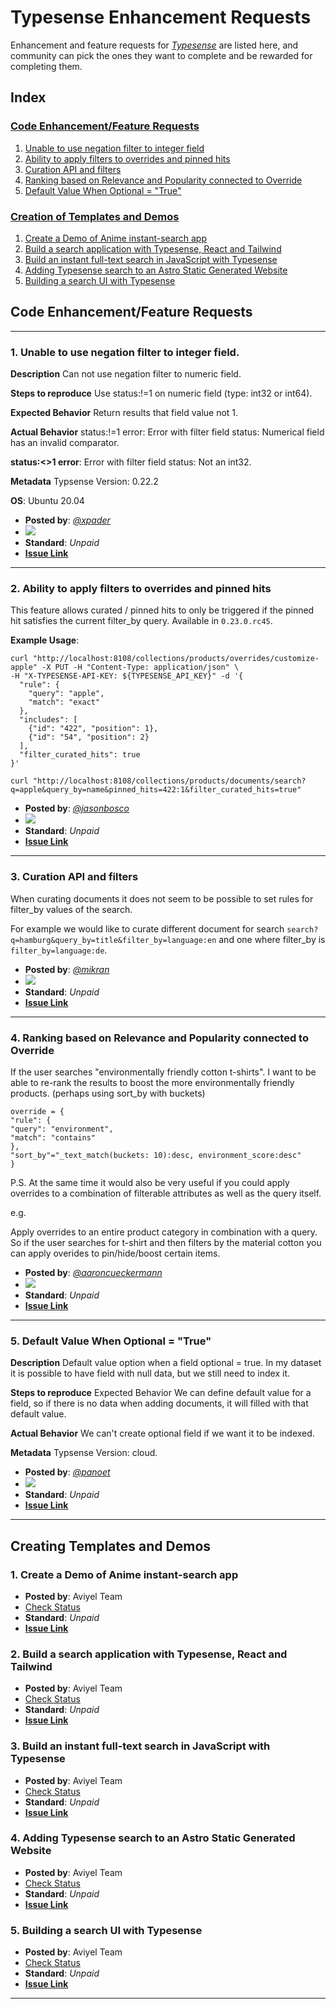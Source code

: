 # Typesense Enhancement Requests

Enhancement and feature requests for _[Typesense](https://typesense.org/)_ are listed here, and community can pick the ones they want to complete and be rewarded for completing them.

## Index

### [Code Enhancement/Feature Requests](#code-enhancementfeature-requests)
 1. [Unable to use negation filter to integer field](#1-unable-to-use-negation-filter-to-integer-field)
 2. [Ability to apply filters to overrides and pinned hits](#2-ability-to-apply-filters-to-overrides-and-pinned-hits)
 3. [Curation API and filters](#3-curation-api-and-filters)
 4. [Ranking based on Relevance and Popularity connected to Override](#4-ranking-based-on-relevance-and-popularity-connected-to-override)
 5. [Default Value When Optional = "True"](#5-default-value-when-optional--true)
### [Creation of Templates and Demos](#creating-templates-and-demos)
 1. [Create a Demo of Anime instant-search app](#1-create-a-demo-of-anime-instant-search-app)
 2. [Build a search application with Typesense, React and Tailwind](#2-build-a-search-application-with-typesense-react-and-tailwind)
 3. [Build an instant full-text search in JavaScript with Typesense](#3-build-an-instant-full-text-search-in-javascript-with-typesense)
 4. [Adding Typesense search to an Astro Static Generated Website](#4-adding-typesense-search-to-an-astro-static-generated-website)
 5. [Building a search UI with Typesense](#5-building-a-search-ui-with-typesense)

## Code Enhancement/Feature Requests

---

### **1. Unable to use negation filter to integer field.**

**Description**
Can not use negation filter to numeric field.

**Steps to reproduce**
Use status:!=1 on numeric field (type: int32 or int64).

**Expected Behavior**
Return results that field value not 1.

**Actual Behavior**
status:!=1 error:
Error with filter field status: Numerical field has an invalid comparator.

**status:<>1 error**:
Error with filter field status: Not an int32.

**Metadata**
Typsense Version:
0.22.2

**OS**:
Ubuntu 20.04

- **Posted by**: _[@xpader](https://github.com/xpader)_
- <img src="https://img.shields.io/endpoint?url=https%3A%2F%2Faviyel-request-board.herokuapp.com%2Ftypesense%2F576">
- **Standard**: _Unpaid_
- **[Issue Link](https://github.com/aviyelverse/Open-Source-Requests/issues/49)**

---

### **2. Ability to apply filters to overrides and pinned hits**

This feature allows curated / pinned hits to only be triggered if the pinned hit satisfies the current filter_by query. Available in `0.23.0.rc45`.

**Example Usage**:

```
curl "http://localhost:8108/collections/products/overrides/customize-apple" -X PUT -H "Content-Type: application/json" \
-H "X-TYPESENSE-API-KEY: ${TYPESENSE_API_KEY}" -d '{
  "rule": {
    "query": "apple",
    "match": "exact"
  },
  "includes": [
    {"id": "422", "position": 1},
    {"id": "54", "position": 2}
  ],
  "filter_curated_hits": true
}'
```

```
curl "http://localhost:8108/collections/products/documents/search?q=apple&query_by=name&pinned_hits=422:1&filter_curated_hits=true"
```

- **Posted by**: _[@jasonbosco](https://github.com/jasonbosco)_
- <img src="https://img.shields.io/endpoint?url=https%3A%2F%2Faviyel-request-board.herokuapp.com%2Ftypesense%2F549">
- **Standard**: _Unpaid_
- **[Issue Link](https://github.com/aviyelverse/Open-Source-Requests/issues/50)**

---

### **3. Curation API and filters**

When curating documents it does not seem to be possible to set rules for filter_by values of the search.

For example we would like to curate different document for search `search?q=hamburg&query_by=title&filter_by=language:en` and one where filter_by is `filter_by=language:de`.

- **Posted by**: _[@mikran](https://github.com/mikran)_
- <img src="https://img.shields.io/endpoint?url=https%3A%2F%2Faviyel-request-board.herokuapp.com%2Ftypesense%2F536">
- **Standard**: _Unpaid_
- **[Issue Link](https://github.com/aviyelverse/Open-Source-Requests/issues/51)**

---

### **4. Ranking based on Relevance and Popularity connected to Override**

If the user searches "environmentally friendly cotton t-shirts". I want to be able to re-rank the results to boost the more environmentally friendly products. (perhaps using sort_by with buckets)

```
override = {
"rule": {
"query": "environment",
"match": "contains"
},
"sort_by"="_text_match(buckets: 10):desc, environment_score:desc"
}
```

P.S.
At the same time it would also be very useful if you could apply overrides to a combination of filterable attributes as well as the query itself.

e.g.

Apply overrides to an entire product category in combination with a query. So if the user searches for t-shirt and then filters by the material cotton you can apply overides to pin/hide/boost certain items.

- **Posted by**: _[@aaroncueckermann](https://github.com/aaroncueckermann)_
- <img src="https://img.shields.io/endpoint?url=https%3A%2F%2Faviyel-request-board.herokuapp.com%2Ftypesense%2F525">
- **Standard**: _Unpaid_
- **[Issue Link](https://github.com/aviyelverse/Open-Source-Requests/issues/52)**

---

### **5. Default Value When Optional = "True"**

**Description**
Default value option when a field optional = true. In my dataset it is possible to have field with null data, but we still need to index it.

**Steps to reproduce**
Expected Behavior
We can define default value for a field, so if there is no data when adding documents, it will filled with that default value.

**Actual Behavior**
We can't create optional field if we want it to be indexed.

**Metadata**
Typsense Version: cloud.

- **Posted by**: _[@panoet](https://github.com/panoet)_
- <img src="https://img.shields.io/endpoint?url=https%3A%2F%2Faviyel-request-board.herokuapp.com%2Ftypesense%2F346">
- **Standard**: _Unpaid_
- **[Issue Link](https://github.com/aviyelverse/Open-Source-Requests/issues/53)**

---

## Creating Templates and Demos

### **1. Create a Demo of Anime instant-search app**

   - **Posted by**: Aviyel Team
   - [Check Status](https://sturdy-locust-74a.notion.site/Typesense-43e84e9df7ea4e44889d3cb1f1c4c6c1)
   - **Standard**: _Unpaid_
   - **[Issue Link](https://github.com/aviyelverse/Open-Source-Requests/issues/69)**

### **2. Build a search application with Typesense, React and Tailwind**

   - **Posted by**: Aviyel Team
   - [Check Status](https://sturdy-locust-74a.notion.site/Typesense-43e84e9df7ea4e44889d3cb1f1c4c6c1)
   - **Standard**: _Unpaid_
   - **[Issue Link](https://github.com/aviyelverse/Open-Source-Requests/issues/70)**
      
### **3. Build an instant full-text search in JavaScript with Typesense**

   - **Posted by**: Aviyel Team
   - [Check Status](https://sturdy-locust-74a.notion.site/Typesense-43e84e9df7ea4e44889d3cb1f1c4c6c1)
   - **Standard**: _Unpaid_
   - **[Issue Link](https://github.com/aviyelverse/Open-Source-Requests/issues/71)**

### **4. Adding Typesense search to an Astro Static Generated Website**

   - **Posted by**: Aviyel Team
   - [Check Status](https://sturdy-locust-74a.notion.site/Typesense-43e84e9df7ea4e44889d3cb1f1c4c6c1)
   - **Standard**: _Unpaid_
   - **[Issue Link](https://github.com/aviyelverse/Open-Source-Requests/issues/73)**

### **5. Building a search UI with Typesense**

   - **Posted by**: Aviyel Team
   - [Check Status](https://sturdy-locust-74a.notion.site/Typesense-43e84e9df7ea4e44889d3cb1f1c4c6c1)
   - **Standard**: _Unpaid_
   - **[Issue Link](https://github.com/aviyelverse/Open-Source-Requests/issues/74)**
      
---      
